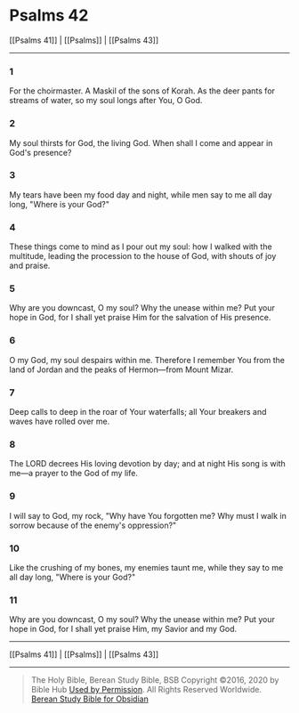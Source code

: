 # Psalms 42

[[Psalms 41]] | [[Psalms]] | [[Psalms 43]]

---

### 1
For the choirmaster. A Maskil of the sons of Korah. As the deer pants for streams of water, so my soul longs after You, O God.

### 2
My soul thirsts for God, the living God. When shall I come and appear in God's presence?

### 3
My tears have been my food day and night, while men say to me all day long, "Where is your God?"

### 4
These things come to mind as I pour out my soul: how I walked with the multitude, leading the procession to the house of God, with shouts of joy and praise.

### 5
Why are you downcast, O my soul? Why the unease within me? Put your hope in God, for I shall yet praise Him for the salvation of His presence.

### 6
O my God, my soul despairs within me. Therefore I remember You from the land of Jordan and the peaks of Hermon—from Mount Mizar.

### 7
Deep calls to deep in the roar of Your waterfalls; all Your breakers and waves have rolled over me.

### 8
The LORD decrees His loving devotion by day; and at night His song is with me—a prayer to the God of my life.

### 9
I will say to God, my rock, "Why have You forgotten me? Why must I walk in sorrow because of the enemy's oppression?"

### 10
Like the crushing of my bones, my enemies taunt me, while they say to me all day long, "Where is your God?"

### 11
Why are you downcast, O my soul? Why the unease within me? Put your hope in God, for I shall yet praise Him, my Savior and my God.

---

[[Psalms 41]] | [[Psalms]] | [[Psalms 43]]

---

> The Holy Bible, Berean Study Bible, BSB
> Copyright &copy;2016, 2020 by Bible Hub
> [Used by Permission](https://berean.bible/terms.htm). All Rights Reserved Worldwide.
> [Berean Study Bible for Obsidian](https://github.com/gapmiss/berean-study-bible-for-obsidian)</small>

